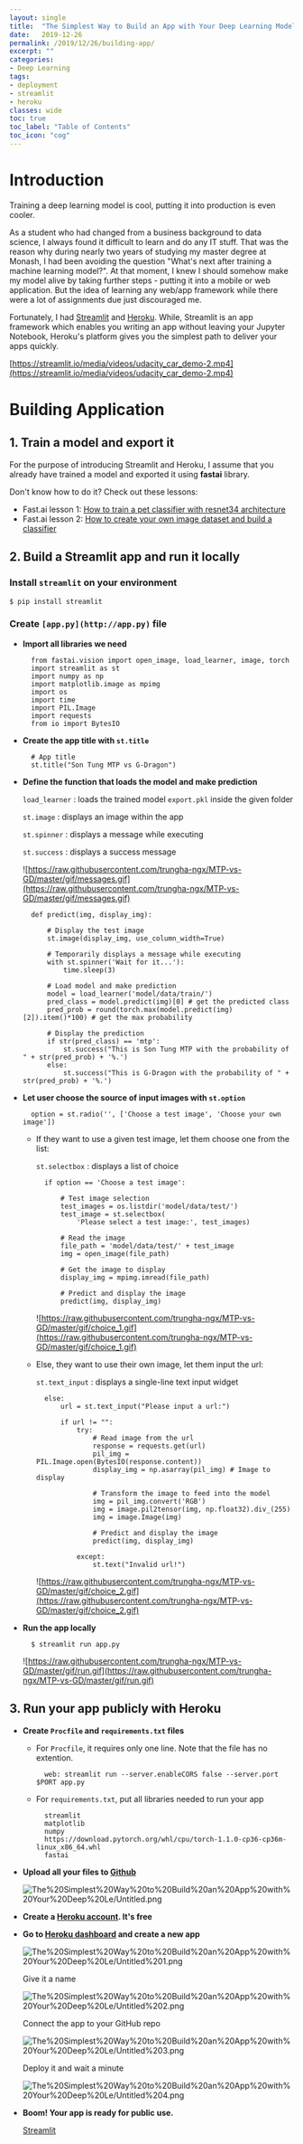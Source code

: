 ```yaml
---
layout: single
title:  "The Simplest Way to Build an App with Your Deep Learning Model"
date:   2019-12-26
permalink: /2019/12/26/building-app/
excerpt: ""
categories: 
- Deep Learning
tags:
- deployment
- streamlit
- heroku
classes: wide
toc: true
toc_label: "Table of Contents"
toc_icon: "cog"
---
```


# Introduction

Training a deep learning model is cool, putting it into production is even cooler. 

As a student who had changed from a business background to data science, I always found it difficult to learn and do any IT stuff. That was the reason why during nearly two years of studying my master degree at Monash, I had been avoiding the question "What's next after training a machine learning model?". At that moment, I knew I should somehow make my model alive by taking further steps - putting it into a mobile or web application. But the idea of learning any web/app framework while there were a lot of assignments due just discouraged me. 

Fortunately, I had [Streamlit](https://streamlit.io/) and [Heroku](https://www.heroku.com/).  While, Streamlit is an app framework which enables you writing an app without leaving your Jupyter Notebook, Heroku's platform gives you the simplest path to deliver your apps quickly. 

[https://streamlit.io/media/videos/udacity_car_demo-2.mp4](https://streamlit.io/media/videos/udacity_car_demo-2.mp4)

# Building Application

## 1. Train a model and export it

For the purpose of introducing Streamlit and Heroku, I assume that you already have trained a model and exported it using **fastai** library.

Don't know how to do it? Check out these lessons:

- Fast.ai lesson 1: [How to train a pet classifier with resnet34 architecture](https://course.fast.ai/videos/?lesson=1)
- Fast.ai lesson 2: [How to create your own image dataset and build a classifier](https://course.fast.ai/videos/?lesson=2)

## 2. Build a Streamlit app and run it locally

### Install `streamlit` on your environment

    $ pip install streamlit

### Create `[app.py](http://app.py)` file

- **Import all libraries we need**

        from fastai.vision import open_image, load_learner, image, torch
        import streamlit as st
        import numpy as np
        import matplotlib.image as mpimg
        import os
        import time
        import PIL.Image
        import requests
        from io import BytesIO

- **Create the app title with `st.title`**

        # App title
        st.title("Son Tung MTP vs G-Dragon")

- **Define the function that loads the model and make prediction**

    `load_learner` : loads the trained model `export.pkl` inside the given folder

    `st.image` : displays an image within the app

    `st.spinner` : displays a message while executing

    `st.success` : displays a success message

    ![https://raw.githubusercontent.com/trungha-ngx/MTP-vs-GD/master/gif/messages.gif](https://raw.githubusercontent.com/trungha-ngx/MTP-vs-GD/master/gif/messages.gif)

        def predict(img, display_img):
        
            # Display the test image
            st.image(display_img, use_column_width=True)
        
            # Temporarily displays a message while executing 
            with st.spinner('Wait for it...'):
                time.sleep(3)
        
            # Load model and make prediction
            model = load_learner('model/data/train/')
            pred_class = model.predict(img)[0] # get the predicted class
            pred_prob = round(torch.max(model.predict(img)[2]).item()*100) # get the max probability
            
            # Display the prediction
            if str(pred_class) == 'mtp':
                st.success("This is Son Tung MTP with the probability of " + str(pred_prob) + '%.')
            else:
                st.success("This is G-Dragon with the probability of " + str(pred_prob) + '%.')

- **Let user choose the source of input images with `st.option`**

        option = st.radio('', ['Choose a test image', 'Choose your own image'])

    - If they want to use a given test image, let them choose one from the list:

        `st.selectbox` : displays a list of choice

            if option == 'Choose a test image':
            
                # Test image selection
                test_images = os.listdir('model/data/test/')
                test_image = st.selectbox(
                    'Please select a test image:', test_images)
            
                # Read the image
                file_path = 'model/data/test/' + test_image
                img = open_image(file_path)
            
                # Get the image to display
                display_img = mpimg.imread(file_path)
            
                # Predict and display the image
                predict(img, display_img)

        ![https://raw.githubusercontent.com/trungha-ngx/MTP-vs-GD/master/gif/choice_1.gif](https://raw.githubusercontent.com/trungha-ngx/MTP-vs-GD/master/gif/choice_1.gif)

    - Else, they want to use their own image, let them input the url:

        `st.text_input` : displays a single-line text input widget

            else:
                url = st.text_input("Please input a url:")
            
                if url != "":
                    try:
                        # Read image from the url
                        response = requests.get(url)
                        pil_img = PIL.Image.open(BytesIO(response.content))
                        display_img = np.asarray(pil_img) # Image to display
            
                        # Transform the image to feed into the model
                        img = pil_img.convert('RGB')
                        img = image.pil2tensor(img, np.float32).div_(255)
                        img = image.Image(img)
            
                        # Predict and display the image
                        predict(img, display_img)
            
                    except:
                        st.text("Invalid url!")

        ![https://raw.githubusercontent.com/trungha-ngx/MTP-vs-GD/master/gif/choice_2.gif](https://raw.githubusercontent.com/trungha-ngx/MTP-vs-GD/master/gif/choice_2.gif)

- **Run the app locally**

        $ streamlit run app.py

    ![https://raw.githubusercontent.com/trungha-ngx/MTP-vs-GD/master/gif/run.gif](https://raw.githubusercontent.com/trungha-ngx/MTP-vs-GD/master/gif/run.gif)

## 3. Run your app publicly with Heroku

- **Create `Procfile` and `requirements.txt` files**
    - For `Procfile`, it requires only one line. Note that the file has no extention.

            web: streamlit run --server.enableCORS false --server.port $PORT app.py

    - For `requirements.txt`, put all libraries needed to run your app

            streamlit
            matplotlib
            numpy
            https://download.pytorch.org/whl/cpu/torch-1.1.0-cp36-cp36m-linux_x86_64.whl
            fastai

- **Upload all your files to [Github](https://github.com/trungha-ngx/MTP-vs-GD)**

    ![The%20Simplest%20Way%20to%20Build%20an%20App%20with%20Your%20Deep%20Le/Untitled.png](The%20Simplest%20Way%20to%20Build%20an%20App%20with%20Your%20Deep%20Le/Untitled.png)

- **Create a [Heroku account](https://signup.heroku.com/). It's free**
- **Go to [Heroku dashboard](https://dashboard.heroku.com/apps) and create a new app**

    ![The%20Simplest%20Way%20to%20Build%20an%20App%20with%20Your%20Deep%20Le/Untitled%201.png](The%20Simplest%20Way%20to%20Build%20an%20App%20with%20Your%20Deep%20Le/Untitled%201.png)

    Give it a name

    ![The%20Simplest%20Way%20to%20Build%20an%20App%20with%20Your%20Deep%20Le/Untitled%202.png](The%20Simplest%20Way%20to%20Build%20an%20App%20with%20Your%20Deep%20Le/Untitled%202.png)

    Connect the app to your GitHub repo

    ![The%20Simplest%20Way%20to%20Build%20an%20App%20with%20Your%20Deep%20Le/Untitled%203.png](The%20Simplest%20Way%20to%20Build%20an%20App%20with%20Your%20Deep%20Le/Untitled%203.png)

    Deploy it and wait a minute

    ![The%20Simplest%20Way%20to%20Build%20an%20App%20with%20Your%20Deep%20Le/Untitled%204.png](The%20Simplest%20Way%20to%20Build%20an%20App%20with%20Your%20Deep%20Le/Untitled%204.png)

- **Boom! Your app is ready for public use.**

    [Streamlit](https://mtp-vs-gd.herokuapp.com/)
